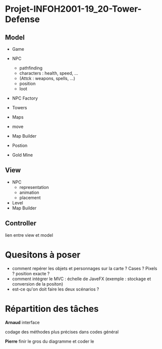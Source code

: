 # Projet-INFOH2001-19_20-Tower-Defense

## Model
- Game 
- NPC
  - pathfinding
  - characters : health, speed, ...
  - (Attck : weapons, spells, ...)
  - position
  - loot
 
- NPC Factory
- Towers
- Maps
- move
- Map Builder
- Postion
- Gold Mine

## View
- NPC
  - representation
  - animation
  - placement
- Level
- Map Builder

## Controller
lien entre view et model

# Quesitons à poser
- comment repérer les objets et personnages sur la carte ? Cases ? Pixels ? position exacte ?
- comment intégrer le MVC : échelle de JaveFX (exemple : stockage et conversion de la positon)
- est-ce qu'on doit faire les deux scénarios ?

# Répartition des tâches
**Arnaud**
interface

codage des méthodes plus précises dans codes général

**Pierre**
finir le gros du diagramme et coder le 
